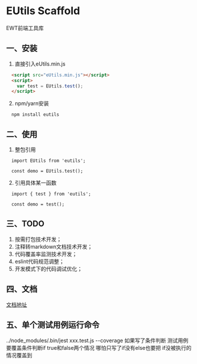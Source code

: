 # EUtils Scaffold
EWT前端工具库

## 一、安装
1.  直接引入eUtils.min.js
``` html
  <script src="eUtils.min.js"></script>
  <script>
    var test = EUtils.test();
  </script>
```

2.  npm/yarn安装
```
  npm install eutils
```

## 二、使用
1.  整包引用
```
  import EUtils from 'eutils';

  const demo = EUtils.test();
```
2.  引用具体某一函数
```
  import { test } from 'eutils';

  const demo = test();
```

## 三、TODO
1.  按需打包技术开发；
2.  注释转markdown文档技术开发；
3.  代码覆盖率监测技术开发；
4.  eslint代码规范调整；
5.  开发模式下的代码调试优化；

## 四、文档
<a href="https://github.com/E-Utils/documents">文档地址</a>

## 五、单个测试用例运行命令
../node_modules/.bin/jest xxx.test.js --coverage
如果写了条件判断 测试用例要覆盖条件判断if true和false两个情况 哪怕只写了if没有else也要把 if没被执行的情况覆盖到